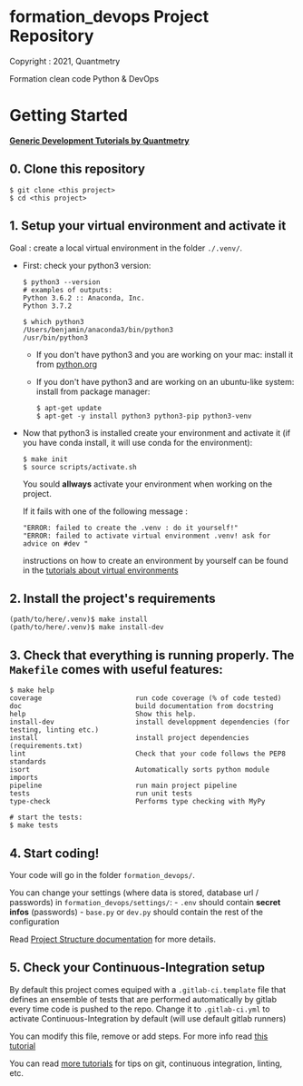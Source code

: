 # formation_devops Project Repository

Copyright : 2021, Quantmetry

Formation clean code Python & DevOps


# Getting Started

**[Generic Development Tutorials by Quantmetry](https://gitlab.com/quantmetry/qmtools/TemplateCookieCutter/tree/master/tutorials)**

## 0. Clone this repository

```
$ git clone <this project>
$ cd <this project>
```

## 1. Setup your virtual environment and activate it

Goal : create a local virtual environment in the folder `./.venv/`.

- First: check your python3 version:

    ```
    $ python3 --version
    # examples of outputs:
    Python 3.6.2 :: Anaconda, Inc.
    Python 3.7.2

    $ which python3
    /Users/benjamin/anaconda3/bin/python3
    /usr/bin/python3
    ```

    - If you don't have python3 and you are working on your mac: install it from [python.org](https://www.python.org/downloads/)
    - If you don't have python3 and are working on an ubuntu-like system: install from package manager:

        ```
        $ apt-get update
        $ apt-get -y install python3 python3-pip python3-venv
        ```

- Now that python3 is installed create your environment and activate it (if you have conda install, it will use 
  conda for the environment):

    ```
    $ make init
    $ source scripts/activate.sh
    ```

    You sould **allways** activate your environment when working on the project.

    If it fails with one of the following message :
    ```
    "ERROR: failed to create the .venv : do it yourself!"
    "ERROR: failed to activate virtual environment .venv! ask for advice on #dev "
    ```

    instructions on how to create an environment by yourself can be found in the
    [tutorials about virtual environments](https://gitlab.com/quantmetry/qmtools/TemplateCookieCutter/blob/master/tutorials/virtualenv.md)


## 2. Install the project's requirements

```
(path/to/here/.venv)$ make install
(path/to/here/.venv)$ make install-dev
```

## 3. Check that everything is running properly. The `Makefile` comes with useful features:

```
$ make help
coverage                       run code coverage (% of code tested)
doc                            build documentation from docstring
help                           Show this help.
install-dev                    install developpment dependencies (for testing, linting etc.)
install                        install project dependencies (requirements.txt)
lint                           Check that your code follows the PEP8 standards
isort                          Automatically sorts python module imports
pipeline                       run main project pipeline
tests                          run unit tests
type-check                     Performs type checking with MyPy

# start the tests:
$ make tests
```


## 4. Start coding! 

Your code will go in the folder `formation_devops/`.

You can change your settings (where data is stored, database url / passwords)
in `formation_devops/settings/`:
    - `.env` should contain **secret infos** (passwords)
    - `base.py` or `dev.py` should contain the rest of the configuration

Read [Project Structure documentation](https://gitlab.com/quantmetry/qmtools/TemplateCookieCutter/blob/master/tutorials/organization.md) for more details.

## 5. Check your Continuous-Integration setup

By default this project comes equiped with a `.gitlab-ci.template` file that
defines an ensemble of tests that are performed automatically by gitlab
every time code is pushed to the repo. Change it to `.gitlab-ci.yml` to activate Continuous-Integration
by default (will use default gitlab runners)

You can modify this file, remove or add steps. For more info read
[this tutorial](https://gitlab.com/quantmetry/qmtools/TemplateCookieCutter/blob/master/tutorials/integration.md)

You can read [more tutorials](https://gitlab.com/quantmetry/qmtools/TemplateCookieCutter/tree/master/tutorials)
for tips on git, continuous integration, linting, etc.
